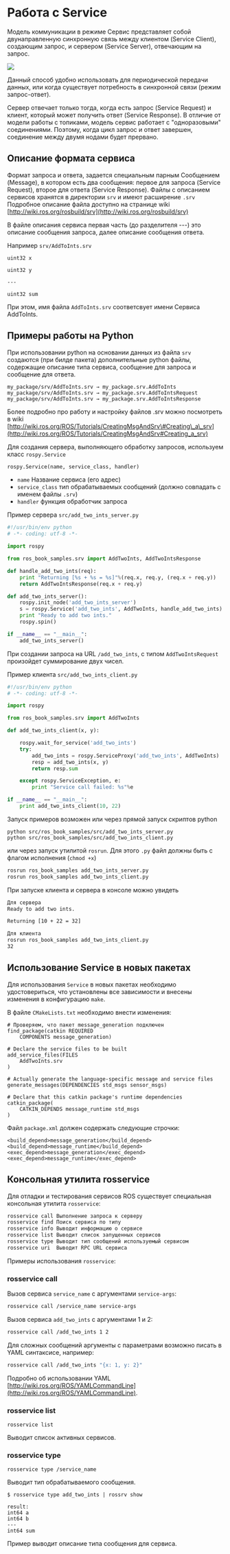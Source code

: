 # Работа с Service

Модель коммуникации в режиме Сервис представляет собой двунаправленную синхронную связь между клиентом \(Service Client\), создающим запрос, и сервером \(Service Server\), отвечающим на запрос.

![](../.gitbook/assets/ros_service%20%281%29.png)

Данный способ удобно использовать для периодической передачи данных, или когда существует потребность в синхронной связи \(режим запрос-ответ\).

Сервер отвечает только тогда, когда есть запрос \(Service Request\) и клиент, который может получить ответ \(Service Response\). В отличие от модели работы с топиками, модель сервис работает с "одноразовыми" соединениями. Поэтому, когда цикл запрос и ответ завершен, соединение между двумя нодами будет прервано.

## Описание формата сервиса

Формат запроса и ответа, задается специальным парным Сообщением \(Message\), в котором есть два сообщения: первое для запроса \(Service Request\), второе для ответа \(Service Response\). Файлы с описанием сервисов хранятся в директории `srv` и имеют расширение `.srv` Подробное описание файла доступно на странице wiki [http://wiki.ros.org/rosbuild/srv](http://wiki.ros.org/rosbuild/srv)

В файле описания сервиса первая часть \(до разделителя ---\) это описание сообщения запроса, далее описание сообщения ответа.

Например `srv/AddToInts.srv`

```text
uint32 x

uint32 y

---

uint32 sum
```

При этом, имя файла `AddToInts.srv` соответсвует имени Сервиса AddToInts.

## Примеры работы на Python

При использовании python на основании данных из файла `srv` создаются \(при билде пакета\) дополнительные python файлы, содержащие описание типа сервиса, сообщение для запроса и сообщение для ответа.

```text
my_package/srv/AddToInts.srv → my_package.srv.AddToInts
my_package/srv/AddToInts.srv → my_package.srv.AddToIntsRequest
my_package/srv/AddToInts.srv → my_package.srv.AddToIntsResponse
```

Более подробно про работу и настройку файлов .srv можно посмотреть в wiki [http://wiki.ros.org/ROS/Tutorials/CreatingMsgAndSrv\#Creating\_a\_srv](http://wiki.ros.org/ROS/Tutorials/CreatingMsgAndSrv#Creating_a_srv)

Для создания сервера, выполняющего обработку запросов, используем класс `rospy.Service`

```python
rospy.Service(name, service_class, handler)
```

* `name` Название сервиса \(его адрес\)
* `service_class` тип обрабатываемых сообщений \(должно совпадать с именем файлы `.srv`\)
* `handler` функция обработчик запроса

Пример сервера `src/add_two_ints_server.py`

```python
#!/usr/bin/env python
# -*- coding: utf-8 -*-

import rospy

from ros_book_samples.srv import AddTwoInts, AddTwoIntsResponse

def handle_add_two_ints(req):
    print "Returning [%s + %s = %s]"%(req.x, req.y, (req.x + req.y))
    return AddTwoIntsResponse(req.x + req.y)

def add_two_ints_server():
    rospy.init_node('add_two_ints_server')
    s = rospy.Service('add_two_ints', AddTwoInts, handle_add_two_ints)
    print "Ready to add two ints."
    rospy.spin()

if __name__ == "__main__":
    add_two_ints_server()
```

При создании запроса на URL `/add_two_ints`, с типом `AddTwoIntsRequest` произойдет суммирование двух чисел.

Пример клиента `src/add_two_ints_client.py`

```python
#!/usr/bin/env python
# -*- coding: utf-8 -*-

import rospy

from ros_book_samples.srv import AddTwoInts

def add_two_ints_client(x, y):

    rospy.wait_for_service('add_two_ints')
    try:
        add_two_ints = rospy.ServiceProxy('add_two_ints', AddTwoInts)
        resp = add_two_ints(x, y)
        return resp.sum

    except rospy.ServiceException, e:
        print "Service call failed: %s"%e

if __name__ == "__main__":
    print add_two_ints_client(10, 22)
```

Запуск примеров возможен или через прямой запуск скриптов python

```text
python src/ros_book_samples/src/add_two_ints_server.py
python src/ros_book_samples/src/add_two_ints_client.py
```

или через запуск утилитой `rosrun`. Для этого `.py` файл должны быть с флагом исполнения \(`chmod +x`\)

```bash
rosrun ros_book_samples add_two_ints_server.py
rosrun ros_book_samples add_two_ints_client.py
```

При запуске клиента и сервера в консоле можно увидеть

```bash
Для сервера
Ready to add two ints.

Returning [10 + 22 = 32]

Для клиента
rosrun ros_book_samples add_two_ints_client.py
32
```

## Использование Service в новых пакетах

Для использования `Service` в новых пакетах необходимо удостовериться, что установлены все зависимости и внесены изменения в конфигурацию `make`.

В файле `CMakeLists.txt` необходимо внести изменения:

```text
# Проверяем, что пакет message_generation подключен
find_package(catkin REQUIRED
    COMPONENTS message_generation)

# Declare the service files to be built
add_service_files(FILES
    AddTwoInts.srv
)  

# Actually generate the language-specific message and service files
generate_messages(DEPENDENCIES std_msgs sensor_msgs)

# Declare that this catkin package's runtime dependencies
catkin_package(
    CATKIN_DEPENDS message_runtime std_msgs
)
```

Файл `package.xml` должен содержать следующие строчки:

```text
<build_depend>message_generation</build_depend>
<build_depend>message_runtime</build_depend>
<exec_depend>message_generation</exec_depend>
<exec_depend>message_runtime</exec_depend>
```

## Консольная утилита rosservice

Для отладки и тестирования сервисов ROS существует специальная консольная утилита `rosservice`:

```bash
rosservice call Выполнение запроса к серверу
rosservice find Поиск сервиса по типу
rosservice info Выводит информацию о сервисе
rosservice list Выводит список запущенных сервисов
rosservice type Выводит тип сообщений используемый сервисом
rosservice uri  Выводит RPC URL сервиса
```

Примеры использования `rosservice`:

### rosservice call <a id="rosservice_call"></a>

Вызов сервиса `service_name` c аргументами `service-args`:

```bash
rosservice call /service_name service-args
```

Вызов сервиса `add_two_ints` с аргументами 1 и 2:

```bash
rosservice call /add_two_ints 1 2
```

Для сложных сообщений аргументы с параметрами возможно писать в YAML синтаксисе, например:

```bash
rosservice call /add_two_ints "{x: 1, y: 2}"
```

Подробно об использовании YAML [http://wiki.ros.org/ROS/YAMLCommandLine](http://wiki.ros.org/ROS/YAMLCommandLine).

### rosservice list <a id="rosservice_list"></a>

```text
rosservice list
```

Выводит список активных сервисов.

### rosservice type <a id="rosservice_type"></a>

```text
rosservice type /service_name
```

Выводит тип обрабатываемого сообщения.

```text
$ rosservice type add_two_ints | rossrv show

result:
int64 a
int64 b
---
int64 sum
```

Пример выводит описание типа сообщения для сервиса.

